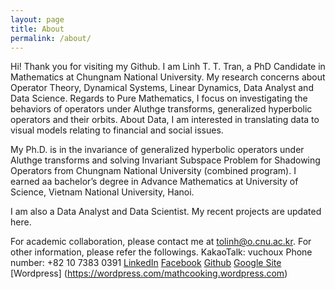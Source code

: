 ```yaml
---
layout: page
title: About
permalink: /about/
---
```

Hi! Thank you for visiting my Github.
I am Linh T. T. Tran, a PhD Candidate in Mathematics at Chungnam National University. My research concerns about Operator Theory, Dynamical Systems, Linear Dynamics, Data Analyst and Data Science.
Regards to Pure Mathematics, I focus on investigating the behaviors of operators under Aluthge transforms, generalized hyperbolic operators and their orbits.
About Data, I am interested in translating data to visual models relating to financial and social issues.


My Ph.D. is in the invariance of generalized hyperbolic operators under Aluthge transforms and solving Invariant Subspace Problem for Shadowing Operators from Chungnam National University (combined program). I earned aa bachelor’s degree in Advance Mathematics at University of Science, Vietnam National University, Hanoi.

I am also a Data Analyst and Data Scientist. My recent projects are updated here.

For academic collaboration, please contact me at tolinh@o.cnu.ac.kr.
For other information, please refer the followings.
KakaoTalk: vuchoux
Phone number: +82 10 7383 0391
[LinkedIn](https:www.linkedin.com/in/tolinhtran)
[Facebook](https://www.facebook.com/tolinh91/)
[Github](https://tolinh91.github.io/)
[Google Site](https://sites.google.com/view/linhtttran/home?fbclid=IwAR1bmoEDfldmvPiXc_Uqwc8-Kh0MC5mKGZcxxqqBrfaQsbMCuoAQq_8UeXE)
[Wordpress] (https://wordpress.com/mathcooking.wordpress.com)


